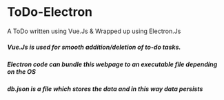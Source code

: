 # ToDo-Electron
A ToDo written using Vue.Js &amp; Wrapped up using Electron.Js


##### Vue.Js is used for smooth addition/deletion of to-do tasks.
##### Electron code can bundle this webpage to an executable file depending on the OS
##### db.json is a file which stores the data and in this way data persists
